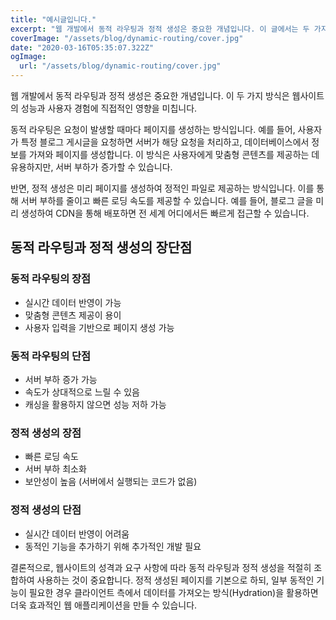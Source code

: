 ```yaml
---
title: "예시글입니다."
excerpt: "웹 개발에서 동적 라우팅과 정적 생성은 중요한 개념입니다. 이 글에서는 두 가지 접근 방식의 차이점과 각각의 장점에 대해 알아봅니다."
coverImage: "/assets/blog/dynamic-routing/cover.jpg"
date: "2020-03-16T05:35:07.322Z"
ogImage:
  url: "/assets/blog/dynamic-routing/cover.jpg"
---
```


웹 개발에서 동적 라우팅과 정적 생성은 중요한 개념입니다. 이 두 가지 방식은 웹사이트의 성능과 사용자 경험에 직접적인 영향을 미칩니다.

동적 라우팅은 요청이 발생할 때마다 페이지를 생성하는 방식입니다. 예를 들어, 사용자가 특정 블로그 게시글을 요청하면 서버가 해당 요청을 처리하고, 데이터베이스에서 정보를 가져와 페이지를 생성합니다. 이 방식은 사용자에게 맞춤형 콘텐츠를 제공하는 데 유용하지만, 서버 부하가 증가할 수 있습니다.

반면, 정적 생성은 미리 페이지를 생성하여 정적인 파일로 제공하는 방식입니다. 이를 통해 서버 부하를 줄이고 빠른 로딩 속도를 제공할 수 있습니다. 예를 들어, 블로그 글을 미리 생성하여 CDN을 통해 배포하면 전 세계 어디에서든 빠르게 접근할 수 있습니다.

## 동적 라우팅과 정적 생성의 장단점

### 동적 라우팅의 장점

- 실시간 데이터 반영이 가능
- 맞춤형 콘텐츠 제공이 용이
- 사용자 입력을 기반으로 페이지 생성 가능

### 동적 라우팅의 단점

- 서버 부하 증가 가능
- 속도가 상대적으로 느릴 수 있음
- 캐싱을 활용하지 않으면 성능 저하 가능

### 정적 생성의 장점

- 빠른 로딩 속도
- 서버 부하 최소화
- 보안성이 높음 (서버에서 실행되는 코드가 없음)

### 정적 생성의 단점

- 실시간 데이터 반영이 어려움
- 동적인 기능을 추가하기 위해 추가적인 개발 필요

결론적으로, 웹사이트의 성격과 요구 사항에 따라 동적 라우팅과 정적 생성을 적절히 조합하여 사용하는 것이 중요합니다. 정적 생성된 페이지를 기본으로 하되, 일부 동적인 기능이 필요한 경우 클라이언트 측에서 데이터를 가져오는 방식(Hydration)을 활용하면 더욱 효과적인 웹 애플리케이션을 만들 수 있습니다.
